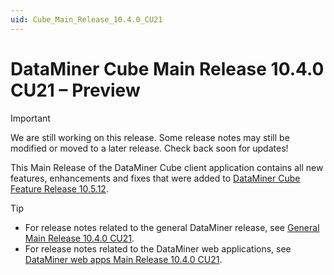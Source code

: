 ```yaml
---
uid: Cube_Main_Release_10.4.0_CU21
---
```


# DataMiner Cube Main Release 10.4.0 CU21 – Preview

> [!IMPORTANT]
> We are still working on this release. Some release notes may still be modified or moved to a later release. Check back soon for updates!

This Main Release of the DataMiner Cube client application contains all new features, enhancements and fixes that were added to [DataMiner Cube Feature Release 10.5.12](xref:Cube_Feature_Release_10.5.12).

> [!TIP]
>
> - For release notes related to the general DataMiner release, see [General Main Release 10.4.0 CU21](xref:General_Main_Release_10.4.0_CU21).
> - For release notes related to the DataMiner web applications, see [DataMiner web apps Main Release 10.4.0 CU21](xref:Web_apps_Main_Release_10.4.0_CU21).
